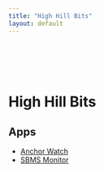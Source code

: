 ```yaml
---
title: "High Hill Bits"
layout: default
---
```


<div class="container">
  <div class="row">
    <div class="one-half column" style="margin-top: 15%">
      <h1>High Hill Bits</h1>
      <h2>Apps</h2>
      <ul>
        <li><a href="./anchor-watch">Anchor Watch</a></li>
        <li><a href="./sbms-monitor">SBMS Monitor</a></li>
      </ul>
    </div>
  </div>
</div>
